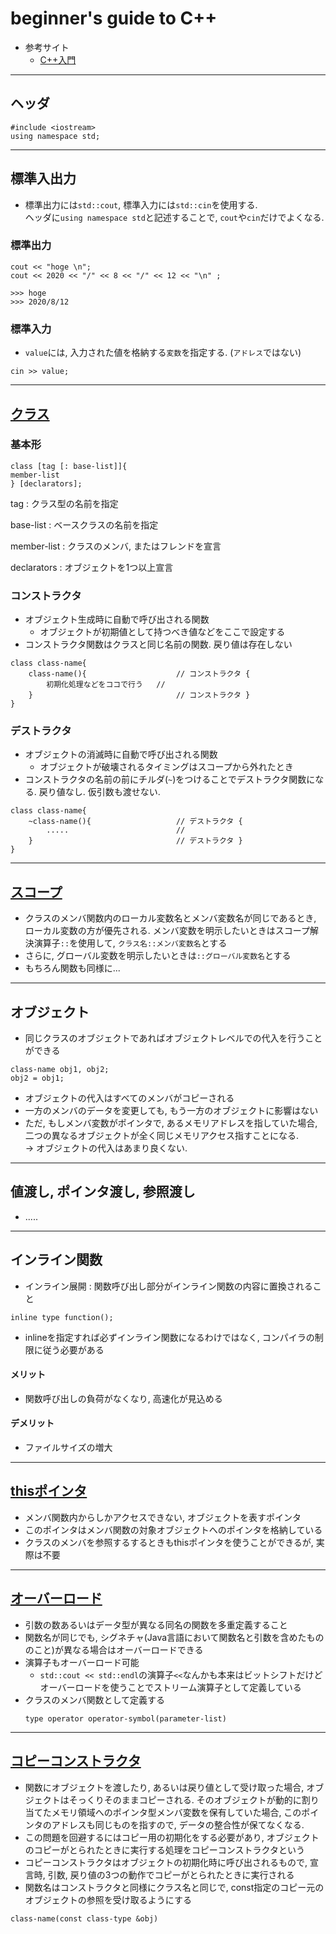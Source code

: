 # beginner's guide to C++
- 参考サイト
  - [C++入門](http://wisdom.sakura.ne.jp/programming/cpp/)

***
## ヘッダ
```
#include <iostream>
using namespace std;
```

***
## 標準入出力
- 標準出力には`std::cout`, 標準入力には`std::cin`を使用する.  
  ヘッダに`using namespace std`と記述することで, `cout`や`cin`だけでよくなる.
  
### 標準出力
```
cout << "hoge \n";
cout << 2020 << "/" << 8 << "/" << 12 << "\n" ;

>>> hoge
>>> 2020/8/12
```

### 標準入力
- `value`には, 入力された値を格納する`変数`を指定する. (`アドレス`ではない)
```
cin >> value;
```



***
## [クラス](https://github.com/imamura-slab/Hoge/tree/master/cpp/class)
### 基本形
```
class [tag [: base-list]]{
member-list
} [declarators];
```

tag : クラス型の名前を指定

base-list : ベースクラスの名前を指定

member-list : クラスのメンバ, またはフレンドを宣言

declarators : オブジェクトを1つ以上宣言


### コンストラクタ
- オブジェクト生成時に自動で呼び出される関数
  - オブジェクトが初期値として持つべき値などをここで設定する
- コンストラクタ関数はクラスと同じ名前の関数. 戻り値は存在しない

```
class class-name{
    class-name(){                    // コンストラクタ {
        初期化処理などをココで行う   //
    }                                // コンストラクタ }
}
```

### デストラクタ
- オブジェクトの消滅時に自動で呼び出される関数
  - オブジェクトが破壊されるタイミングはスコープから外れたとき
- コンストラクタの名前の前にチルダ(`~`)をつけることでデストラクタ関数になる. 戻り値なし. 仮引数も渡せない.
```
class class-name{
    ~class-name(){                   // デストラクタ {
        .....                        //
    }                                // デストラクタ }
}
```



***
## [スコープ](https://github.com/imamura-slab/Hoge/tree/master/cpp/scope)
- クラスのメンバ関数内のローカル変数名とメンバ変数名が同じであるとき, ローカル変数の方が優先される.
  メンバ変数を明示したいときはスコープ解決演算子`::`を使用して, `クラス名::メンバ変数名`とする
- さらに, グローバル変数を明示したいときは`::グローバル変数名`とする
- もちろん関数も同様に...



***
## オブジェクト
- 同じクラスのオブジェクトであればオブジェクトレベルでの代入を行うことができる
```
class-name obj1, obj2;
obj2 = obj1;
```
- オブジェクトの代入はすべてのメンバがコピーされる
- 一方のメンバのデータを変更しても, もう一方のオブジェクトに影響はない
- ただ, もしメンバ変数がポインタで, あるメモリアドレスを指していた場合, 二つの異なるオブジェクトが全く同じメモリアクセス指すことになる.  
  -> オブジェクトの代入はあまり良くない.



***
## 値渡し, ポインタ渡し, 参照渡し
- .....



***
## インライン関数
- インライン展開 : 関数呼び出し部分がインライン関数の内容に置換されること
```
inline type function();
```
- inlineを指定すれば必ずインライン関数になるわけではなく, コンパイラの制限に従う必要がある

#### メリット
- 関数呼び出しの負荷がなくなり, 高速化が見込める
#### デメリット
- ファイルサイズの増大





***
## [thisポインタ](./this)
- メンバ関数内からしかアクセスできない, オブジェクトを表すポインタ
- このポインタはメンバ関数の対象オブジェクトへのポインタを格納している
- クラスのメンバを参照するするときもthisポインタを使うことができるが, 実際は不要



***
## [オーバーロード](./overload)
- 引数の数あるいはデータ型が異なる同名の関数を多重定義すること
- 関数名が同じでも, シグネチャ(Java言語において関数名と引数を含めたもののこと)が異なる場合はオーバーロードできる
- 演算子もオーバーロード可能
  - `std::cout << std::endl`の演算子`<<`なんかも本来はビットシフトだけどオーバーロードを使うことでストリーム演算子として定義している
- クラスのメンバ関数として定義する
  ```
  type operator operator-symbol(parameter-list)
  ```



***
## [コピーコンストラクタ](./copy_constructor)
- 関数にオブジェクトを渡したり, あるいは戻り値として受け取った場合, オブジェクトはそっくりそのままコピーされる. そのオブジェクトが動的に割り当てたメモリ領域へのポインタ型メンバ変数を保有していた場合, このポインタのアドレスも同じものを指すので, データの整合性が保てなくなる.
- この問題を回避するにはコピー用の初期化をする必要があり, オブジェクトのコピーがとられたときに実行する処理をコピーコンストラクタという
- コピーコンストラクタはオブジェクトの初期化時に呼び出されるもので, 宣言時, 引数, 戻り値の3つの動作でコピーがとられたときに実行される
- 関数名はコンストラクタと同様にクラス名と同じで, const指定のコピー元のオブジェクトの参照を受け取るようにする
```
class-name(const class-type &obj)
```


